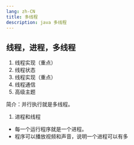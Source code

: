```yaml
---
lang: zh-CN
title: 多线程
description: java 多线程
---
```


## 线程，进程，多线程

1. 线程实现（重点）
2. 线程状态
3. 线程实现（重点）
4. 线程通信
5. 高级主题

简介：并行执行就是多线程。

1. 进程和线程

- 每一个运行程序就是一个进程。
- 程序可以播放视频和声音，说明一个进程可以有多